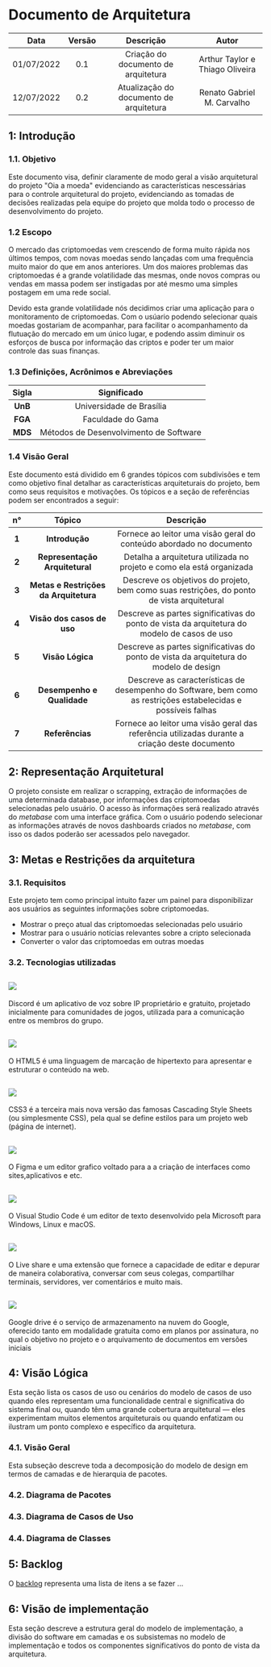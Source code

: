 # Documento de Arquitetura

| Data | Versão | Descrição | Autor |
| :-: | :-: | :-: | :-: |
| 01/07/2022 | 0.1 | Criação do documento de arquitetura | Arthur Taylor e Thiago Oliveira |
| 12/07/2022 | 0.2 | Atualização do documento de arquitetura | Renato Gabriel M. Carvalho |

## 1: Introdução

### 1.1. Objetivo

Este documento visa, definir claramente de modo geral a visão arquitetural do projeto "Oia a moeda" evidenciando as características nescessárias para o controle arquitetural do projeto, evidenciando as tomadas de decisões realizadas pela equipe do projeto que molda todo o processo de desenvolvimento do projeto.

### 1.2 Escopo

O mercado das criptomoedas vem crescendo de forma muito rápida nos últimos tempos, com novas moedas sendo lançadas com uma frequência muito maior do que em anos anteriores. Um dos maiores problemas das criptomoedas é a grande volatilidade das mesmas, onde novos compras ou vendas em massa podem ser instigadas por até mesmo uma simples postagem em uma rede social.

Devido esta grande volatilidade nós decidimos criar uma aplicação para o monitoramento de criptomoedas. Com o usúario podendo selecionar quais moedas gostariam de acompanhar, para facilitar o acompanhamento da flutuação do mercado em um único lugar, e podendo assim diminuir os esforços de busca por informação das criptos e poder ter um maior controle das suas finanças. 

### 1.3 Definições, Acrônimos e Abreviações

| Sigla |Significado |
| :-: | :-: |
|**UnB**| Universidade de Brasília
|**FGA**| Faculdade do Gama 
|**MDS**| Métodos de Desenvolvimento de Software

### 1.4 Visão Geral

Este documento está dividido em 6 grandes tópicos com subdivisões e tem como objetivo final detalhar as características arquiteturais do projeto, bem como seus requisitos e motivações. Os tópicos e a seção de referências podem ser encontrados a seguir:

| n° |Tópico |Descrição |
| :-: | :-: | :-: |
|**1**|**Introdução**| Fornece ao leitor uma visão geral do conteúdo abordado no documento
|**2**|**Representação Arquitetural**| Detalha a arquitetura utilizada no projeto e como ela está organizada |
|**3**|**Metas e Restrições da Arquitetura**| Descreve os objetivos do projeto, bem como suas restrições, do ponto de vista arquitetural |
|**4**|**Visão dos casos de uso**| Descreve as partes significativas do ponto de vista da arquitetura do modelo de casos de uso |
|**5**|**Visão Lógica**| Descreve as partes significativas do ponto de vista da arquitetura do modelo de design |
|**6**|**Desempenho e Qualidade**| Descreve as características de desempenho do Software, bem como as restrições estabelecidas e possíveis falhas
|**7**|**Referências**| Fornece ao leitor uma visão geral das referência utilizadas durante a criação deste documento |

## 2: Representação Arquitetural

O projeto consiste em realizar o scrapping, extração de informações de uma determinada database, por informações das criptomoedas selecionadas pelo usuário. O acesso às informações será realizado através do _metabase_ com uma interface gráfica. Com o usuário podendo selecionar as informações através de novos dashboards criados no _metabase_, com isso os dados poderão ser acessados pelo navegador.

## 3: Metas e Restrições da arquitetura

### 3.1. Requisitos
Este projeto tem como principal intuito fazer um painel para disponibilizar aos usuários as seguintes informações sobre criptomoedas.

- Mostrar o preço atual das criptomoedas selecionadas pelo usuário
- Mostrar para o usuário notícias relevantes sobre a cripto selecionada
- Converter o valor das criptomoedas em outras moedas

### 3.2. Tecnologias utilizadas

## <img src="https://img.shields.io/badge/Discord-5865F2?style=for-the-badge&logo=discord&logoColor=white">
Discord é um aplicativo de voz sobre IP proprietário e gratuito, projetado inicialmente para comunidades de jogos, utilizada para a comunicação entre os membros do grupo.

## <img src="https://img.shields.io/badge/HTML5-E34F26?style=for-the-badge&logo=HTML5&logoColor=white">
O HTML5 é uma linguagem de marcação de hipertexto para apresentar e estruturar o conteúdo na web.

## <img src="https://img.shields.io/badge/CSS3-1572B6?style=for-the-badge&logo=CSS3&logoColor=white">
CSS3 é a terceira mais nova versão das famosas Cascading Style Sheets (ou simplesmente CSS), pela qual se define estilos para um projeto web (página de internet).

## <img src="https://img.shields.io/badge/FIGMA-F24E1E?style=for-the-badge&logo=FIGMA&logoColor=white">
O Figma e um editor grafico voltado para a a criação de interfaces como sites,aplicativos e etc.

## <img src="https://img.shields.io/badge/VSCode-007ACC?style=for-the-badge&logo=VISUALSTUDIOCODE&logoColor=white">
O Visual Studio Code é um editor de texto desenvolvido pela Microsoft para Windows, Linux e macOS.

## <img src="https://img.shields.io/badge/LiveShare-007ACC?style=for-the-badge&logo=VISUALSTUDIOCODE&logoColor=white">
O Live share e uma extensão que fornece a capacidade de editar e depurar de maneira colaborativa, conversar com seus colegas, compartilhar terminais, servidores, ver comentários e muito mais.

## <img src="https://img.shields.io/badge/Google%20Drive-4285F4?style=for-the-badge&logo=GOOGLEDRIVE&logoColor=white">
Google drive é o serviço de armazenamento na nuvem do Google, oferecido tanto em modalidade gratuita como em planos por assinatura, no qual o objetivo no projeto e o arquivamento de documentos em versões iniciais

## 4: Visão Lógica 

Esta seção lista os casos de uso ou cenários do modelo de casos de uso quando eles representam uma funcionalidade central e significativa do sistema final ou, quando têm uma grande cobertura arquitetural — eles experimentam muitos elementos arquiteturais ou quando enfatizam ou ilustram um ponto complexo e específico da arquitetura.

### 4.1. Visão Geral

Esta subseção descreve toda a decomposição do modelo de design em termos de camadas e de hierarquia de pacotes.

### 4.2. Diagrama de Pacotes

### 4.3. Diagrama de Casos de Uso

### 4.4. Diagrama de Classes

## 5: Backlog 

O [backlog](https://github.com/fga-eps-mds/2022-1-OiaAMoeda/blob/main/Docs/Backlog_do_produto.md) representa uma lista de itens a se fazer ...

## 6: Visão de implementação

Esta seção descreve a estrutura geral do modelo de implementação, a divisão do software em camadas e os subsistemas no modelo de implementação e todos os componentes significativos do ponto de vista da arquitetura.